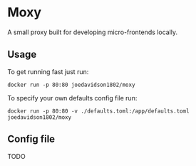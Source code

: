 # Moxy

A small proxy built for developing micro-frontends locally.

## Usage

To get running fast just run:

`docker run -p 80:80 joedavidson1802/moxy`

To specify your own defaults config file run:

`docker run -p 80:80 -v ./defaults.toml:/app/defaults.toml joedavidson1802/moxy`

## Config file

TODO